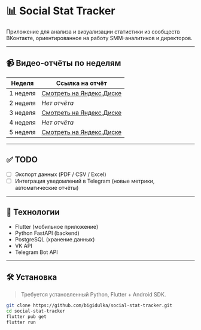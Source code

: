 ﻿# 📊 Social Stat Tracker

Приложение для анализа и визуализации статистики из сообществ ВКонтакте, ориентированное на работу SMM-аналитиков и директоров.

---

## 📹 Видео-отчёты по неделям

| Неделя | Ссылка на отчёт |
|--------|------------------|
| 1 неделя | [Смотреть на Яндекс.Диске](https://disk.yandex.ru/i/GOV6cYmhL0uBfAс) |
| 2 неделя | _Нет отчёта_ |
| 3 неделя | [Смотреть на Яндекс.Диске](https://disk.yandex.ru/d/bV1klc5duZ4qgg) |
| 4 неделя | _Нет отчёта_ |
| 5 неделя | [Смотреть на Яндекс.Диске](https://disk.yandex.ru/i/jwirDyLuOqZyxQ) |

---

## ✅ TODO

- [ ] Экспорт данных (PDF / CSV / Excel)
- [ ] Интеграция уведомлений в Telegram (новые метрики, автоматические отчёты)

---

## 🚀 Технологии

- Flutter (мобильное приложение)
- Python FastAPI (backend)
- PostgreSQL (хранение данных)
- VK API
- Telegram Bot API

---

## 🛠 Установка

> Требуется установленный Python, Flutter + Android SDK.

```bash
git clone https://github.com/bigidulka/social-stat-tracker.git
cd social-stat-tracker
flutter pub get
flutter run

